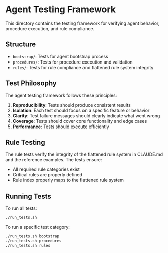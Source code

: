 # Agent Testing Framework

This directory contains the testing framework for verifying agent behavior, procedure execution, and rule compliance.

## Structure

- `bootstrap/`: Tests for agent bootstrap process
- `procedures/`: Tests for procedure execution and validation
- `rules/`: Tests for rule compliance and flattened rule system integrity

## Test Philosophy

The agent testing framework follows these principles:

1. **Reproducibility**: Tests should produce consistent results
2. **Isolation**: Each test should focus on a specific feature or behavior
3. **Clarity**: Test failure messages should clearly indicate what went wrong
4. **Coverage**: Tests should cover core functionality and edge cases
5. **Performance**: Tests should execute efficiently

## Rule Testing

The rule tests verify the integrity of the flattened rule system in CLAUDE.md and the reference examples. The tests ensure:
- All required rule categories exist
- Critical rules are properly defined
- Rule index properly maps to the flattened rule system

## Running Tests

To run all tests:
```bash
./run_tests.sh
```

To run a specific test category:
```bash
./run_tests.sh bootstrap
./run_tests.sh procedures
./run_tests.sh rules
```